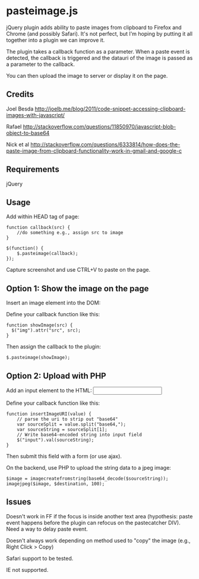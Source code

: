 pasteimage.js
==============

jQuery plugin adds ability to paste images from clipboard to Firefox and Chrome (and possibly Safari). It's not perfect, but I'm hoping by putting it all together into a plugin we can improve it.

The plugin takes a callback function as a parameter. When a paste event is detected, the callback is triggered and the datauri of the image is passed as a parameter to the callback.

You can then upload the image to server or display it on the page.

Credits
----------------------------------------

Joel Besda http://joelb.me/blog/2011/code-snippet-accessing-clipboard-images-with-javascript/

Rafael http://stackoverflow.com/questions/11850970/javascript-blob-object-to-base64

Nick et al http://stackoverflow.com/questions/6333814/how-does-the-paste-image-from-clipboard-functionality-work-in-gmail-and-google-c

Requirements
----------------------------------------
jQuery

Usage
----------------------------------------

Add within HEAD tag of page:

	function callback(src) {
		//do something e.g., assign src to image
	}
	
	$(function() {
		$.pasteimage(callback);
	});
	
Capture screenshot and use CTRL+V to paste on the page.

Option 1: Show the image on the page
----------------------------------------

 Insert an image element into the DOM: <img src="">

  Define your callback function like this:
  
    function showImage(src) {
      $("img").attr("src", src);
    }
  
  Then assign the callback to the plugin:
  
    $.pasteimage(showImage);
  
Option 2: Upload with PHP
------------------------------

  Add an input element to the HTML: <input name="img" type="text">
  
  Define your callback function like this:
  
    function insertImageURI(value) {
    	// parse the uri to strip out "base64"
    	var sourceSplit = value.split("base64,");
    	var sourceString = sourceSplit[1];
    	// Write base64-encoded string into input field
      	$("input").val(sourceString);
    }

  Then submit this field with a form (or use ajax).
  
  On the backend, use PHP to upload the string data to a jpeg image:
  
  	$image = imagecreatefromstring(base64_decode($sourceString));
  	imagejpeg($image, $destination, 100);

Issues
-------------------
Doesn't work in FF if the focus is inside another text area (hypothesis: paste event happens before the plugin can refocus on the pastecatcher DIV). Need a way to delay paste event.

Doesn't always work depending on method used to "copy" the image (e.g., Right Click > Copy)

Safari support to be tested.

IE not supported.
